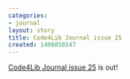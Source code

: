 ```yaml
---
categories:
- journal
layout: story
title: Code4Lib Journal issue 25
created: 1406050247
---
```

<p>

<a href="http://journal.code4lib.org/issues/issues/issue25">Code4Lib Journal issue 25</a> is out!

</p>
